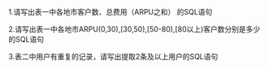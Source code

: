 1.请写出表一中各地市客户数、总费用（ARPU之和） 的SQL语句

2.请写出表一中各地市ARPU(0,30),[30,50),[50-80),[80以上)客户数分别是多少的SQL语句

3.表二中用户有重复的记录，请写出提取2条及以上用户的SQL语句

